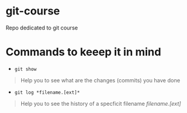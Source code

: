 # git-course
Repo dedicated to git course

# Commands to keeep it in mind

* `git show`
> Help you to see what are the changes (commits) you have done

* `git log *filename.[ext]*`
> Help you to see the history of a specficit filename *filename.[ext]*

